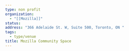 ```yaml
---
type: non profit
organization:
  - "[[Mozilla]]"
status:
address: "366 Adelaide St. W, Suite 500, Toronto, ON "
tags:
  - type/venue
title: Mozilla Community Space
---
```

